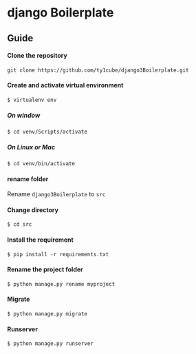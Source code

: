# django Boilerplate

## Guide

#### Clone the repository

`git clone https://github.com/ty1cube/django3Boilerplate.git`

#### Create and activate virtual environment

    $ virtualenv env

##### On window

    $ cd venv/Scripts/activate 


##### On Linux or Mac

    $ cd venv/bin/activate 

#### rename folder
Rename `django3Boilerplate`  to `src`

#### Change directory
    $ cd src

#### Install the requirement

    $ pip install -r requirements.txt

#### Rename the project folder

    $ python manage.py rename myproject

#### Migrate

    $ python manage.py migrate

#### Runserver

    $ python manage.py runserver
